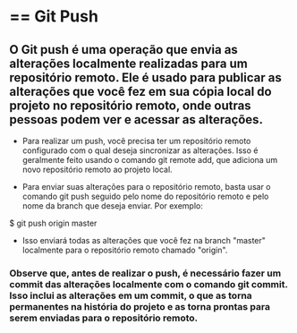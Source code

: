 # == Git Push

## O Git push é uma operação que envia as alterações localmente realizadas para um repositório remoto. Ele é usado para publicar as alterações que você fez em sua cópia local do projeto no repositório remoto, onde outras pessoas podem ver e acessar as alterações.

- Para realizar um push, você precisa ter um repositório remoto configurado com o qual deseja sincronizar as alterações. Isso é geralmente feito usando o comando git remote add, que adiciona um novo repositório remoto ao projeto local.

- Para enviar suas alterações para o repositório remoto, basta usar o comando git push seguido pelo nome do repositório remoto e pelo nome da branch que deseja enviar. Por exemplo:

$ 
git push origin master
- Isso enviará todas as alterações que você fez na branch "master" localmente para o repositório remoto chamado "origin".


### Observe que, antes de realizar o push, é necessário fazer um commit das alterações localmente com o comando git commit. Isso inclui as alterações em um commit, o que as torna permanentes na história do projeto e as torna prontas para serem enviadas para o repositório remoto.
